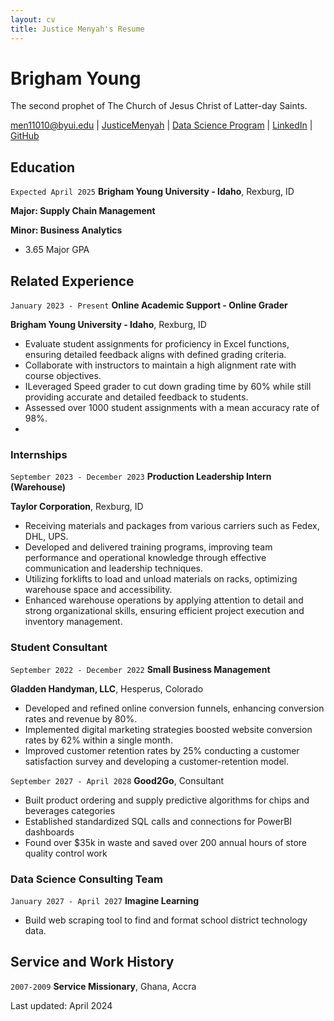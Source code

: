 ```yaml
---
layout: cv
title: Justice Menyah's Resume
---
```

# Brigham Young
The second prophet of The Church of Jesus Christ of Latter-day Saints.

<div id="webaddress">
<a href="men11010@byui.edu">men11010@byui.edu</a>
| <a href="https://justicemenyah.com">JusticeMenyah</a>
| <a href="https://byuidatascience.github.io/development.html">Data Science Program</a>
| <a href="https://www.linkedin.com/in/justicemenyah/">LinkedIn</a>
| <a href="https://github.com/kweku101-resumes">GitHub</a>
</div>

<!-- https://www.monique.tech/the-art-of-markdown -->

## Education

<!-- `2025-2027`
__LDS Business College__, Salt Lake City, UT

- Full academic scholarship with 4.0 GPA -->

`Expected April 2025`
__Brigham Young University - Idaho__, Rexburg, ID

__Major: Supply Chain Management__

__Minor: Business Analytics__

- 3.65 Major GPA


## Related Experience

`January 2023 - Present`
__Online Academic Support - Online Grader__

__Brigham Young University - Idaho__, Rexburg, ID

- Evaluate student assignments for proficiency in Excel functions, ensuring detailed feedback aligns with defined grading criteria.
- Collaborate with instructors to maintain a high alignment rate with course objectives. 
- ILeveraged Speed grader to cut down grading time by 60% while still providing accurate and detailed feedback to students.
- Assessed over 1000 student assignments with a mean accuracy rate of 98%.
- 
### Internships

`September 2023 - December 2023`
__Production Leadership Intern (Warehouse)__

__Taylor Corporation__, Rexburg, ID

- Receiving materials and packages from various carriers such as Fedex, DHL, UPS.
- Developed and delivered training programs, improving team performance and operational knowledge through effective 
communication and leadership techniques.
- Utilizing forklifts to load and unload materials on racks, optimizing warehouse space and accessibility.
- Enhanced warehouse operations by applying attention to detail and strong organizational skills, ensuring efficient project execution 
and inventory management.

### Student Consultant

`September 2022 - December 2022`
__Small Business Management__

__Gladden Handyman, LLC__, Hesperus, Colorado

- Developed and refined online conversion funnels, enhancing conversion rates and revenue by 80%.
- Implemented digital marketing strategies boosted website conversion rates by 62% within a single month.
- Improved customer retention rates by 25% conducting a customer satisfaction survey and developing a customer-retention model.

`September 2027 - April 2028`
__Good2Go__, Consultant

- Built product ordering and supply predictive algorithms for chips and beverages categories
- Established standardized SQL calls and connections for PowerBI dashboards
- Found over $35k in waste and saved over 200 annual hours of store quality control work 

### Data Science Consulting Team

`January 2027 - April 2027`
__Imagine Learning__

- Build web scraping tool to find and format school district technology data.



## Service and Work History

`2007-2009`
__Service Missionary__, Ghana, Accra



<!-- ### Footer -->



Last updated: April 2024



